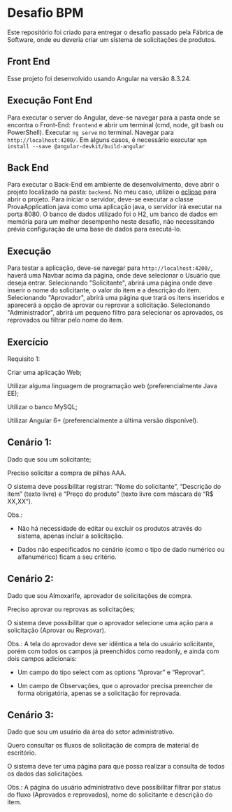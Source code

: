 # Desafio BPM

Este repositório foi criado para entregar o desafio passado pela Fábrica de Software, onde eu deveria criar um sistema de solicitações de produtos.

## Front End

Esse projeto foi desenvolvido usando Angular na versão 8.3.24.

## Execução Font End

Para executar o server do Angular, deve-se navegar para a pasta onde se encontra o Front-End: `frontend` e abrir um terminal (cmd, node, git bash ou PowerShell).
Executar `ng serve` no terminal. Navegar para `http://localhost:4200/`.
Em alguns casos, é necessário executar  `npm install --save @angular-devkit/build-angular`

## Back End

Para executar o Back-End em ambiente de desenvolvimento, deve abrir o projeto localizado na pasta: `backend`. No meu caso, utilizei o [eclipse](https://www.eclipse.org/) para abrir o projeto.
Para iniciar o servidor, deve-se executar a classe ProvaApplication.java como uma aplicação java, o servidor irá executar na porta 8080.
O banco de dados utilizado foi o H2, um banco de dados em memória para um melhor desempenho neste desafio, não necessitando prévia configuração de uma base de dados para executá-lo.

## Execução

Para testar a aplicação, deve-se navegar para `http://localhost:4200/`, haverá uma Navbar acima da página, onde deve selecionar o Usuário que deseja entrar. Selecionando "Solicitante", abrirá uma página onde deve inserir o nome do solicitante, o valor do item e a descrição do item. Selecionando "Aprovador", abrirá uma página que trará os itens inseridos e aparecerá a opção de aprovar ou reprovar a solicitação. Selecionando "Administrador", abrirá um pequeno filtro para selecionar os aprovados, os reprovados ou filtrar pelo nome do item.

## Exercício

Requisito 1:

Criar uma aplicação Web;

Utilizar alguma linguagem de programação web (preferencialmente Java EE);

Utilizar o banco MySQL;

Utilizar Angular 6+ (preferencialmente a última versão disponível).


## Cenário 1:

Dado que sou um solicitante;

Preciso solicitar a compra de pilhas AAA.

O sistema deve possibilitar registrar: “Nome do solicitante”, “Descrição do item” (texto livre) e
“Preço do produto” (texto livre com máscara de “R$ XX,XX”).

Obs.:
* Não há necessidade de editar ou excluir os produtos através do sistema, apenas incluir a
solicitação.

* Dados não especificados no cenário (como o tipo de dado numérico ou alfanumérico) ficam
a seu critério.

## Cenário 2:

Dado que sou Almoxarife, aprovador de solicitações de compra.

Preciso aprovar ou reprovas as solicitações;

O sistema deve possibilitar que o aprovador selecione uma ação para a solicitação (Aprovar ou
Reprovar).

Obs.: A tela do aprovador deve ser idêntica a tela do usuário solicitante, porém com todos os
campos já preenchidos como readonly, e ainda com dois campos adicionais:

* Um campo do tipo select com as options “Aprovar” e “Reprovar”.

* Um campo de Observações, que o aprovador precisa preencher de forma obrigatória,
apenas se a solicitação for reprovada.

## Cenário 3:

Dado que sou um usuário da área do setor administrativo.

Quero consultar os fluxos de solicitação de compra de material de escritório.

O sistema deve ter uma página para que possa realizar a consulta de todos os dados das
solicitações.

Obs.: A página do usuário administrativo deve possibilitar filtrar por status do fluxo (Aprovados e
reprovados), nome do solicitante e descrição do item.
